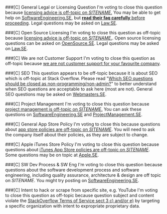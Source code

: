 ###[C] General Legal or Licensing Question
I'm voting to close this question because [licensing advice is off-topic on $SITENAME$.](//meta.stackoverflow.com/a/274964) You may be able to get help on [SoftwareEngineering.SE](//softwareengineering.stackexchange.com), but [**read their faq carefully** before proceeding](//softwareengineering.meta.stackexchange.com/q/7265). Legal questions may be asked on [Law.SE](//law.stackexchange.com/).

###[C] Open Source Licensing
I'm voting to close this question as off-topic because [licensing advice is off-topic on $SITENAME$.](//meta.stackoverflow.com/a/274964). Open source licensing questions can be asked on [OpenSource.SE](//opensource.stackexchange.com/help/on-topic). Legal questions may be asked on [Law.SE](//law.stackexchange.com/).

###[C] We are not Customer Support
I'm voting to close this question as off-topic because [we are not customer support for your favourite company](//meta.stackoverflow.com/questions/255745).

###[C] SEO
This question appears to be off-topic because it is about SEO which is off-topic at Stack Overflow. Please read "[Which SEO questions should be closed as non-programming/non-admin?](//meta.stackoverflow.com/a/382618)" to better understand when SEO questions are acceptable to ask here (most are not). General SEO questions may be asked on [Webmasters.SE](//webmasters.stackexchange.com/).

###[C] Project Management
I'm voting to close this question because [project management is off-topic on $SITENAME$.](//meta.stackoverflow.com/a/343841) You can ask these questions on [SoftwareEngineering.SE](//softwareengineering.stackexchange.com) and [ProjectManagement.SE](//pm.stackexchange.com).

###[C] General App Store Policy
I'm voting to close this because questions about [app store policies are off-topic on $SITENAME$](//meta.stackoverflow.com/q/272165). You will need to ask the company itself about their policies, as they are subject to change.

###[C] Apple iTunes Store Policy
I'm voting to close this question because questions about [iTunes App Store policies are off-topic on $SITENAME$](//meta.stackoverflow.com/q/272165). Some questions may be on topic at [Apple.SE](//apple.stackexchange.com/help/on-topic).

###[C] SW Dev Process & SW Eng
I'm voting to close this question because questions about the software development process and software engineering, including quality assurance, architecture & design are off topic on $SITENAME$. You might try posting on [SoftwareEngineering.SE](//meta.stackoverflow.com/a/254571).

###[C] Intent to hack or scrape from specific site, e.g. YouTube
I'm voting to close this question as off-topic because question subject and content violate the [StackOverflow Terms of Service sect 3 c) and/or e)](https://stackexchange.com/legal/terms-of-service#3SubscriberContent) by targeting a specific organization with intent to expropriate proprietary data.
